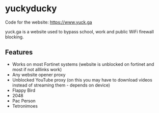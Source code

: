 # yuckyducky
Code for the website: https://www.yuck.ga

yuck.ga is a website used to bypass school, work and public WiFi firewall blocking.

## Features
- Works on most Fortinet systems (website is unblocked on fortinet and most if not alllinks work)
- Any website opener proxy
- Unblocked YouTube proxy (on this you may have to download videos instead of streaming them - depends on device)
- Flappy Bird
- 2048
- Pac Person
- Tetronimoes
